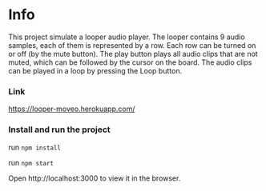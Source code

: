 # Info
This project simulate a looper audio player.
The looper contains 9 audio samples, each of them is represented by a row.
Each row can be turned on or off (by the mute button).
The play button plays all audio clips that are not muted, which can be followed by the cursor on the board. 
The audio clips can be played in a loop by pressing the Loop button.

### Link
https://looper-moveo.herokuapp.com/
### Install and run the project
run `npm install`

run `npm start`

Open http://localhost:3000 to view it in the browser.



